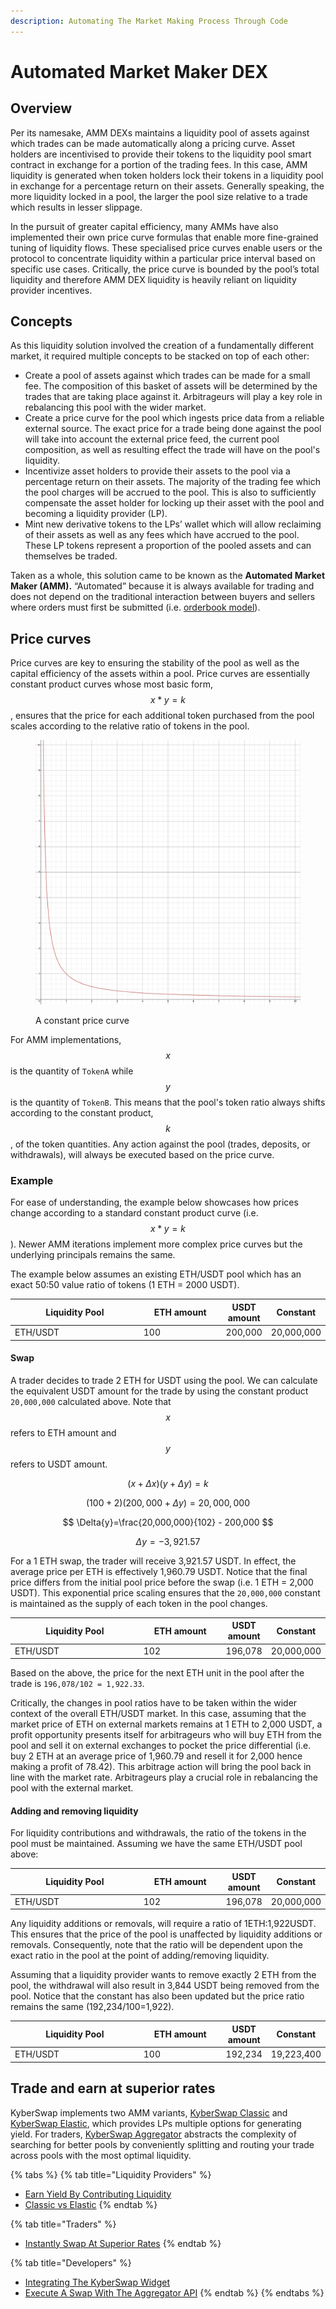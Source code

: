 ```yaml
---
description: Automating The Market Making Process Through Code
---
```


# Automated Market Maker DEX

## Overview

Per its namesake, AMM DEXs maintains a liquidity pool of assets against which trades can be made automatically along a pricing curve. Asset holders are incentivised to provide their tokens to the liquidity pool smart contract in exchange for a portion of the trading fees. In this case, AMM liquidity is generated when token holders lock their tokens in a liquidity pool in exchange for a percentage return on their assets. Generally speaking, the more liquidity locked in a pool, the larger the pool size relative to a trade which results in lesser slippage.

In the pursuit of greater capital efficiency, many AMMs have also implemented their own price curve formulas that enable more fine-grained tuning of liquidity flows. These specialised price curves enable users or the protocol to concentrate liquidity within a particular price interval based on specific use cases. Critically, the price curve is bounded by the pool’s total liquidity and therefore AMM DEX liquidity is heavily reliant on liquidity provider incentives.

## Concepts

As this liquidity solution involved the creation of a fundamentally different market, it required multiple concepts to be stacked on top of each other:

* Create a pool of assets against which trades can be made for a small fee. The composition of this basket of assets will be determined by the trades that are taking place against it. Arbitrageurs will play a key role in rebalancing this pool with the wider market.
* Create a price curve for the pool which ingests price data from a reliable external source. The exact price for a trade being done against the pool will take into account the external price feed, the current pool composition, as well as resulting effect the trade will have on the pool's liquidity.
* Incentivize asset holders to provide their assets to the pool via a percentage return on their assets. The majority of the trading fee which the pool charges will be accrued to the pool. This is also to sufficiently compensate the asset holder for locking up their asset with the pool and becoming a liquidity provider (LP).
* Mint new derivative tokens to the LPs’ wallet which will allow reclaiming of their assets as well as any fees which have accrued to the pool. These LP tokens represent a proportion of the pooled assets and can themselves be traded.

Taken as a whole, this solution came to be known as the **Automated Market Maker (AMM).** “Automated” because it is always available for trading and does not depend on the traditional interaction between buyers and sellers where orders must first be submitted (i.e. [orderbook model](order-book.md)).

## Price curves

Price curves are key to ensuring the stability of the pool as well as the capital efficiency of the assets within a pool. Price curves are essentially constant product curves whose most basic form,   $$x * y =k$$, ensures that the price for each additional token purchased from the pool scales according to the relative ratio of tokens in the pool.&#x20;

<figure><img src="../../../.gitbook/assets/image (15).png" alt=""><figcaption><p>A constant price curve</p></figcaption></figure>

For AMM implementations, $$x$$ is the quantity of `TokenA` while $$y$$ is the quantity of `TokenB`. This means that the pool's token ratio always shifts according to the constant product, $$k$$,  of the token quantities. Any action against the pool (trades, deposits, or withdrawals), will always be executed based on the price curve.

### Example

For ease of understanding, the example below showcases how prices change according to a standard constant product curve (i.e. $$x * y =k$$). Newer AMM iterations implement more complex price curves but the underlying principals remains the same.

The example below assumes an existing ETH/USDT pool which has an exact 50:50 value ratio of tokens (1 ETH = 2000 USDT).

<table><thead><tr><th width="223.33333333333331">Liquidity Pool </th><th width="135">ETH amount</th><th>USDT amount</th><th>Constant</th></tr></thead><tbody><tr><td>ETH/USDT</td><td>100</td><td>200,000</td><td>20,000,000</td></tr></tbody></table>

#### Swap

A trader decides to trade 2 ETH for USDT using the pool. We can calculate the equivalent USDT amount for the trade by using the constant product `20,000,000` calculated above. Note that $$x$$ refers to ETH amount and $$y$$ refers to USDT amount.

$$
(x +\Delta{x})(y+\Delta{y})=k
$$

$$
(100+2)(200,000+\Delta{y})=20,000,000
$$

$$
\Delta{y}=\frac{20,000,000}{102} - 200,000
$$

$$
\Delta{y}=-3,921.57
$$

For a 1 ETH swap, the trader will receive 3,921.57 USDT. In effect, the average price per ETH is effectively 1,960.79 USDT. Notice that the final price differs from the initial pool price before the swap (i.e. 1 ETH = 2,000 USDT). This exponential price scaling ensures that the `20,000,000` constant is maintained as the supply of each token in the pool changes.

<table><thead><tr><th width="223.33333333333331">Liquidity Pool </th><th width="135">ETH amount</th><th>USDT amount</th><th>Constant</th></tr></thead><tbody><tr><td>ETH/USDT</td><td>102</td><td>196,078</td><td>20,000,000</td></tr></tbody></table>

Based on the above, the price for the next ETH unit in the pool after the trade is `196,078/102 = 1,922.33`.

Critically, the changes in pool ratios have to be taken within the wider context of the overall ETH/USDT market. In this case, assuming that the market price of ETH on external markets remains at 1 ETH to 2,000 USDT, a profit opportunity presents itself for arbitrageurs who will buy ETH from the pool and sell it on external exchanges to pocket the price differential (i.e. buy 2 ETH at an average price of 1,960.79 and resell it for 2,000 hence making a profit of 78.42). This arbitrage action will bring the pool back in line with the market rate. Arbitrageurs play a crucial role in rebalancing the pool with the external market.

#### Adding and removing liquidity

For liquidity contributions and withdrawals, the ratio of the tokens in the pool must be maintained. Assuming we have the same ETH/USDT pool above:

<table><thead><tr><th width="223.33333333333331">Liquidity Pool </th><th width="135">ETH amount</th><th>USDT amount</th><th>Constant</th></tr></thead><tbody><tr><td>ETH/USDT</td><td>102</td><td>196,078</td><td>20,000,000</td></tr></tbody></table>

Any liquidity additions or removals, will require a ratio of 1ETH:1,922USDT. This ensures that the price of the pool is unaffected by liquidity additions or removals. Consequently, note that the ratio will be dependent upon the exact ratio in the pool at the point of adding/removing liquidity.

Assuming that a liquidity provider wants to remove exactly 2 ETH from the pool, the withdrawal will also result in 3,844 USDT being removed from the pool. Notice that the constant has also been updated but the price ratio remains the same (192,234/100=1,922).

<table><thead><tr><th width="223.33333333333331">Liquidity Pool </th><th width="135">ETH amount</th><th>USDT amount</th><th>Constant</th></tr></thead><tbody><tr><td>ETH/USDT</td><td>100</td><td>192,234</td><td>19,223,400</td></tr></tbody></table>

## Trade and earn at superior rates

KyberSwap implements two AMM variants, [KyberSwap Classic](../../../liquidity-solutions/kyberswap-elastic/) and [KyberSwap Elastic](../../../liquidity-solutions/kyberswap-elastic/), which provides LPs multiple options for generating yield. For traders, [KyberSwap Aggregator](../../../kyberswap-solutions/kyberswap-aggregator/) abstracts the complexity of searching for better pools by conveniently splitting and routing your trade across pools with the most optimal liquidity.

{% tabs %}
{% tab title="Liquidity Providers" %}
* [Earn Yield By Contributing Liquidity](../../../kyberswap-solutions/kyberswap-interface/user-guides/earn-yield-by-contributing-liquidity.md)
* [Classic vs Elastic](../../../liquidity-solutions/classic-vs-elastic/)
{% endtab %}

{% tab title="Traders" %}
* [Instantly Swap At Superior Rates](broken-reference)
{% endtab %}

{% tab title="Developers" %}
* [Integrating The KyberSwap Widget](../../../kyberswap-solutions/kyberswap-widget/developer-guides/integrating-the-kyberswap-widget.md)
* [Execute A Swap With The Aggregator API](../../../kyberswap-solutions/kyberswap-aggregator/developer-guides/execute-a-swap-with-the-aggregator-api.md)
{% endtab %}
{% endtabs %}
